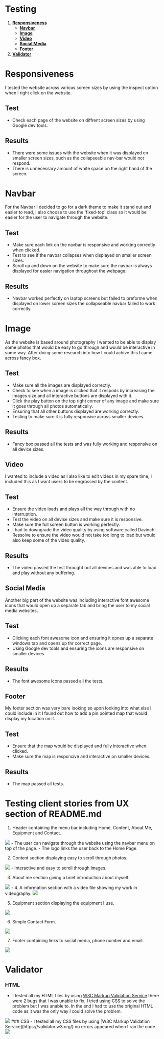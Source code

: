 # Testing
1. [**Responsiveness**](#responsiveness)
   - [**Navbar**](#navbar)
   - [**Image**](#image)
   - [**Video**](#video)
   - [**Social Media**](#social-media)
   - [**Footer**](#footer)
2. [**Validator**](#validator)



# Responsiveness
I tested the website across various screen sizes by using the inspect option when I right click on the website. 
## Test 
- Check each page of the website on diffrent screen sizes by using Google dev tools.
## Results
- There were some issues with the website when it was displayed on smaller screen sizes, such as the collapseable nav-bar would not respond.
- There is unnecessary amount of white space on the right hand of the screen.

# Navbar
For the Navbar I decided to go for a dark theme to make it stand out and easier to read, I also choose to use the 'fixed-top' class so it would be easier for the user to navigate through the website.
## Test 
- Make sure each link on the navbar is responsive and working correctly when clicked.
- Test to see if the navbar collapses when displayed on smaller screen sizes.
- Scroll up and down on the website to make sure the navbar is always displayed for easier navigation throughout the webpage.
## Results
- Navbar worked perfectly on laptop screens but failed to preforme when displayed on lower screen sizes the collapseable navbar failed to work correctly.

# Image
As the website is based around photography I wanted to be able to display some photos that would be easy to go through and would be interactive in some way. After doing some research into how I could achive this I came across fancy box.
## Test 
- Make sure all the images are displayed correctly.
- Check to see when a image is clicked that it respods by increasing the images size and all interactive buttons are displayed with it.
- Click the play button on the top right corner of any image and make sure it goes through all photos automatically.
- Ensuring that all other buttons displayed are working correctly.
- Testing to make sure it is fully responsive across smaller devices.
## Results
- Fancy box passed all the tests and was fully working and responsive on all device sizes.

## Video
I wanted to include a video as I also like to edit videos in my spare time, I included this as I want users to be engrossed by the content.
## Test
- Ensure the video loads and plays all the way through with no interruption.
- Test the video on all devise sizes and make sure it is responsive.
- Make sure the full screen button is working perfectly.
- I had to downgrade the video quality by using software called Davinchi Ressolve to ensure the video would not take too long to load but would also keep some of the video quality.
## Results
- The video passed the test throught out all devices and was able to load and play without any buffering.

## Social Media 
Another big part of the website was including interactive font awesome icons that would open up a separate tab and bring the user to my social media websites.
## Test 
- Clicking each font awesome icon and ensuring it opnes up a separate windows tab and opens up thr correct page.
- Using Google dev tools and ensuring the icons are responsive on smaller devices.
## Results
- The font awesome icons passed all the tests.

## Footer 
My footer section was very bare looking so upon looking into what else i could include in it I found out how to add a pin pointed map that would display my location on it.
## Test
- Ensure that the map would be displayed and fully interactive when clicked.
- Make sure the map is responcive and interactive on smaller devices.
## Results
- The map passed all tests.


# Testing client stories from UX section of README.md
1. Header containing the menu bar including Home, Content, About Me, Equipment and Contact.
<img src="assets/docs&images/nav-menu.jpg">
- The user can navigate through the website using the navbar menu on top of the page.
- The logo links the user back to the Home Page.

2. Content section displaying easy to scroll through photos.
<img src="assets/docs&images/content-section.jpg">
- Interactive and easy to scroll through images.

3. About me section giving a brief introduction about myself.
<img src="assets/docs&images/aboutme.jpg">
- 
4. A information section with a video file showing my work in videography.
<img src="assets/docs&images/video.jpg">

5. Equipment section displaying the equipment I use.
<img src="assets/docs&images/equipment.jpg">

6. Simple Contact Form.
<img src="assets/docs&images/contact.jpg">

7. Footer containing links to social media, phone number and email.
<img src="assets/docs&images/footer.jpg">

# Validator
### HTML
- I tested all my HTML files by using [W3C Markup Validation Service](https://validator.w3.org/) there were 2 bugs that I was unable to fix, I tried using CSS to solve the problem but I was unable to. In the end I had to use the original HTML code as it was the only way I could solve the problem.
<img src="assets/images/html.jpg">
### CSS
- I tested all my CSS files by using [W3C Markup Validation Service](https://validator.w3.org/) no errors appeared when I ran the code.
<img src="assets/images/css.jpg">




